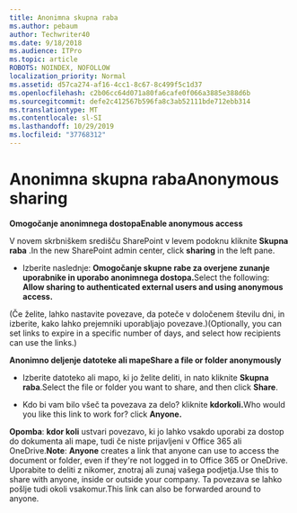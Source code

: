 ```yaml
---
title: Anonimna skupna raba
ms.author: pebaum
author: Techwriter40
ms.date: 9/18/2018
ms.audience: ITPro
ms.topic: article
ROBOTS: NOINDEX, NOFOLLOW
localization_priority: Normal
ms.assetid: d57ca274-af16-4cc1-8c67-8c499f5c1d37
ms.openlocfilehash: c2b06cc64d071a80fa6cafe0f066a3885e388d6b
ms.sourcegitcommit: defe2c412567b596fa8c3ab52111bde712ebb314
ms.translationtype: MT
ms.contentlocale: sl-SI
ms.lasthandoff: 10/29/2019
ms.locfileid: "37768312"
---
```

# <a name="anonymous-sharing"></a><span data-ttu-id="dc7c5-102">Anonimna skupna raba</span><span class="sxs-lookup"><span data-stu-id="dc7c5-102">Anonymous sharing</span></span>

 <span data-ttu-id="dc7c5-103">**Omogočanje anonimnega dostopa**</span><span class="sxs-lookup"><span data-stu-id="dc7c5-103">**Enable anonymous access**</span></span>
  
<span data-ttu-id="dc7c5-104">V novem skrbniškem središču SharePoint v levem podoknu kliknite **Skupna raba** .</span><span class="sxs-lookup"><span data-stu-id="dc7c5-104">In the new SharePoint admin center, click **sharing** in the left pane.</span></span> 
  
- <span data-ttu-id="dc7c5-105">Izberite naslednje: **Omogočanje skupne rabe za overjene zunanje uporabnike in uporabo anonimnega dostopa.**</span><span class="sxs-lookup"><span data-stu-id="dc7c5-105">Select the following: **Allow sharing to authenticated external users and using anonymous access.**</span></span>
  
<span data-ttu-id="dc7c5-106">(Če želite, lahko nastavite povezave, da poteče v določenem številu dni, in izberite, kako lahko prejemniki uporabljajo povezave.)</span><span class="sxs-lookup"><span data-stu-id="dc7c5-106">(Optionally, you can set links to expire in a specific number of days, and select how recipients can use the links.)</span></span>
    
 <span data-ttu-id="dc7c5-107">**Anonimno deljenje datoteke ali mape**</span><span class="sxs-lookup"><span data-stu-id="dc7c5-107">**Share a file or folder anonymously**</span></span>
  
- <span data-ttu-id="dc7c5-108">Izberite datoteko ali mapo, ki jo želite deliti, in nato kliknite **Skupna raba**.</span><span class="sxs-lookup"><span data-stu-id="dc7c5-108">Select the file or folder you want to share, and then click **Share**.</span></span> 
    
- <span data-ttu-id="dc7c5-109">Kdo bi vam bilo všeč ta povezava za delo? kliknite **kdorkoli.**</span><span class="sxs-lookup"><span data-stu-id="dc7c5-109">Who would you like this link to work for? click **Anyone.**</span></span>
  
 <span data-ttu-id="dc7c5-110">**Opomba**: **kdor koli** ustvari povezavo, ki jo lahko vsakdo uporabi za dostop do dokumenta ali mape, tudi če niste prijavljeni v Office 365 ali OneDrive.</span><span class="sxs-lookup"><span data-stu-id="dc7c5-110">**Note**: **Anyone** creates a link that anyone can use to access the document or folder, even if they're not logged in to Office 365 or OneDrive.</span></span> <span data-ttu-id="dc7c5-111">Uporabite to deliti z nikomer, znotraj ali zunaj vašega podjetja.</span><span class="sxs-lookup"><span data-stu-id="dc7c5-111">Use this to share with anyone, inside or outside your company.</span></span> <span data-ttu-id="dc7c5-112">Ta povezava se lahko pošlje tudi okoli vsakomur.</span><span class="sxs-lookup"><span data-stu-id="dc7c5-112">This link can also be forwarded around to anyone.</span></span> 
    

